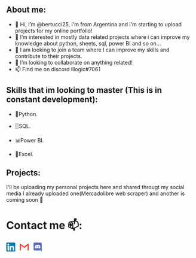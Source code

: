 ## About me:

- 👋 Hi, I’m @bertucci25, i'm from Argentina and i'm starting to upload projects for my online portfolio!
- 👀 I’m interested in mostly data related projects where i can improve my knowledge about python, sheets, sql, power BI and so on...
- 💼 I am looking to join a team where I can improve my skills and contribute to their projects.
- 💞️ I’m looking to collaborate on anything related! 
- 📫 Find me on discord illogic#7061

## Skills that im looking to master (This is in constant development):
- 🐍Python.

- 🗄️SQL.

- 📊Power BI.

- 📰Excel.


## Projects: 
I'll be uploading my personal projects here and shared througt my social media 
I already uploaded one(Mercadolibre web scraper) and another is coming soon 🚀

# Contact me 📫:
[![Imagen](/images/linkedin.png)](https://www.linkedin.com/in/juan-bertucci-404542204/)&nbsp;&nbsp; 
[![Imagen](/images/gmail.png)](mailto:bertucci25@gmail.com)&nbsp;&nbsp;
[![Imagen](/images/discord.png)](https://discordapp.com/users/234083237746573312/)&nbsp;&nbsp;
<!---
bertucci25/bertucci25 is a ✨ special ✨ repository because its `README.md` (this file) appears on your GitHub profile.
You can click the Preview link to take a look at your changes.
--->
